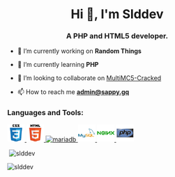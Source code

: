 <h1 align="center">Hi 👋, I'm Slddev</h1>
<h3 align="center">A PHP and HTML5 developer.</h3>

- 🔭 I’m currently working on **Random Things**

- 🌱 I’m currently learning **PHP**

- 👯 I’m looking to collaborate on [MultiMC5-Cracked](https://github.com/AfoninZ/MultiMC5-Cracked)

- 📫 How to reach me **admin@sappy.gq**


<h3 align="left">Languages and Tools:</h3>
<p align="left"> <a href="https://www.w3schools.com/css/" target="_blank"> <img src="https://raw.githubusercontent.com/devicons/devicon/master/icons/css3/css3-original-wordmark.svg" alt="css3" width="40" height="40"/> </a> <a href="https://www.w3.org/html/" target="_blank"> <img src="https://raw.githubusercontent.com/devicons/devicon/master/icons/html5/html5-original-wordmark.svg" alt="html5" width="40" height="40"/> </a> <a href="https://mariadb.org/" target="_blank"> <img src="https://www.vectorlogo.zone/logos/mariadb/mariadb-icon.svg" alt="mariadb" width="40" height="40"/> </a> <a href="https://www.mysql.com/" target="_blank"> <img src="https://raw.githubusercontent.com/devicons/devicon/master/icons/mysql/mysql-original-wordmark.svg" alt="mysql" width="40" height="40"/> </a> <a href="https://www.nginx.com" target="_blank"> <img src="https://raw.githubusercontent.com/devicons/devicon/master/icons/nginx/nginx-original.svg" alt="nginx" width="40" height="40"/> </a> <a href="https://www.php.net" target="_blank"> <img src="https://raw.githubusercontent.com/devicons/devicon/master/icons/php/php-original.svg" alt="php" width="40" height="40"/> </a> </p>

<p>&nbsp;<img align="center" src="https://github-readme-stats.vercel.app/api?username=slddev&show_icons=true&theme=synthwave&locale=en" alt="slddev" /></p>

<p><img align="left" src="https://github-readme-stats.vercel.app/api/top-langs?username=slddev&show_icons=true&theme=synthwave&locale=en&layout=compact" alt="slddev" /></p>
